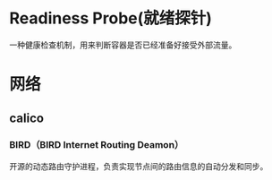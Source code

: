 # ​​Readiness Probe(就绪探针)
一种健康检查机制，用来判断容器是否已经准备好接受外部流量。
# 网络
## calico
### BIRD（BIRD Internet Routing Deamon）
开源的动态路由守护进程，负责实现节点间的路由信息的自动分发和同步。